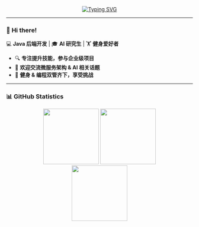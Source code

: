 <div align="center">
    <a href="https://git.io/typing-svg">
        <img src="https://readme-typing-svg.demolab.com?font=Fira+Code&weight=500&duration=1500&pause=500&center=true&vCenter=true&multiline=true&width=435&height=60&lines=Welcome+to+my+homepage%2C+;I'm+Zhang&color=A0A0A0" alt="Typing SVG">
    </a>
</div>

---

### 👋 **Hi there!**
💻 **Java 后端开发** | 🎓 **AI 研究生** | 🏋️ **健身爱好者**  

- 🔍 **专注提升技能，参与企业级项目**  
- 🤝 **欢迎交流微服务架构 & AI 相关话题**  
- 🎯 **健身 & 编程双管齐下，享受挑战**

---

### 📊 **GitHub Statistics**
<div align="center">
    <img src="https://github-readme-stats.vercel.app/api?username=Zhangwhhoumiandoushixiadade&show_icons=true&theme=dark" height="150">
    <img src="https://streak-stats.demolab.com/?user=Zhangwhhoumiandoushixiadade&theme=dark" height="150">
</div>

<div align="center">
    <img src="https://github-readme-stats.vercel.app/api/top-langs/?username=Zhangwhhoumiandoushixiadade&layout=compact&theme=dark" height="150">
</div>
